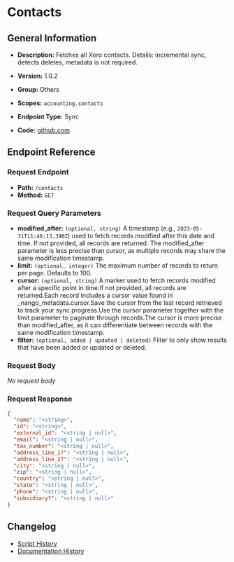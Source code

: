 # Contacts

## General Information

- **Description:** Fetches all Xero contacts.
Details: incremental sync, detects deletes, metadata is not required.

- **Version:** 1.0.2
- **Group:** Others
- **Scopes:** `accounting.contacts`
- **Endpoint Type:** Sync
- **Code:** [github.com](https://github.com/NangoHQ/integration-templates/tree/main/integrations/xero/syncs/contacts.ts)


## Endpoint Reference

### Request Endpoint

- **Path:** `/contacts`
- **Method:** `GET`

### Request Query Parameters

- **modified_after:** `(optional, string)` A timestamp (e.g., `2023-05-31T11:46:13.390Z`) used to fetch records modified after this date and time. If not provided, all records are returned. The modified_after parameter is less precise than cursor, as multiple records may share the same modification timestamp.
- **limit:** `(optional, integer)` The maximum number of records to return per page. Defaults to 100.
- **cursor:** `(optional, string)` A marker used to fetch records modified after a specific point in time.If not provided, all records are returned.Each record includes a cursor value found in _nango_metadata.cursor.Save the cursor from the last record retrieved to track your sync progress.Use the cursor parameter together with the limit parameter to paginate through records.The cursor is more precise than modified_after, as it can differentiate between records with the same modification timestamp.
- **filter:** `(optional, added | updated | deleted)` Filter to only show results that have been added or updated or deleted.

### Request Body

_No request body_

### Request Response

```json
{
  "name": "<string>",
  "id": "<string>",
  "external_id": "<string | null>",
  "email": "<string | null>",
  "tax_number": "<string | null>",
  "address_line_1?": "<string | null>",
  "address_line_2?": "<string | null>",
  "city": "<string | null>",
  "zip": "<string | null>",
  "country": "<string | null>",
  "state": "<string | null>",
  "phone": "<string | null>",
  "subsidiary?": "<string | null>"
}
```

## Changelog

- [Script History](https://github.com/NangoHQ/integration-templates/commits/main/integrations/xero/syncs/contacts.ts)
- [Documentation History](https://github.com/NangoHQ/integration-templates/commits/main/integrations/xero/syncs/contacts.md)

<!-- END  GENERATED CONTENT -->

